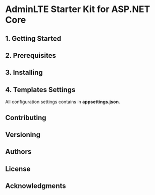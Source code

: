 # AdminLTE Starter Kit for ASP.NET Core

## 1. Getting Started

## 2. Prerequisites

## 3. Installing

## 4. Templates Settings
All configuration settings contains in **appsettings.json**.

## Contributing
## Versioning
## Authors
## License
## Acknowledgments